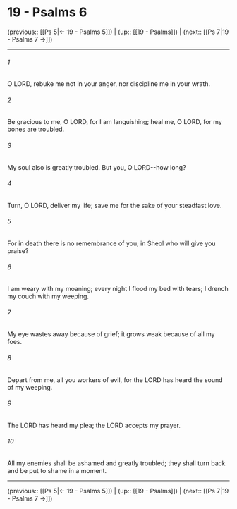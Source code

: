 # 19 - Psalms 6

(previous:: [[Ps 5|← 19 - Psalms 5]]) | (up:: [[19 - Psalms]]) | (next:: [[Ps 7|19 - Psalms 7 →]])

***


###### 1 
O LORD, rebuke me not in your anger, nor discipline me in your wrath. 

###### 2 
Be gracious to me, O LORD, for I am languishing; heal me, O LORD, for my bones are troubled. 

###### 3 
My soul also is greatly troubled. But you, O LORD--how long? 

###### 4 
Turn, O LORD, deliver my life; save me for the sake of your steadfast love. 

###### 5 
For in death there is no remembrance of you; in Sheol who will give you praise? 

###### 6 
I am weary with my moaning; every night I flood my bed with tears; I drench my couch with my weeping. 

###### 7 
My eye wastes away because of grief; it grows weak because of all my foes. 

###### 8 
Depart from me, all you workers of evil, for the LORD has heard the sound of my weeping. 

###### 9 
The LORD has heard my plea; the LORD accepts my prayer. 

###### 10 
All my enemies shall be ashamed and greatly troubled; they shall turn back and be put to shame in a moment.

***

(previous:: [[Ps 5|← 19 - Psalms 5]]) | (up:: [[19 - Psalms]]) | (next:: [[Ps 7|19 - Psalms 7 →]])
